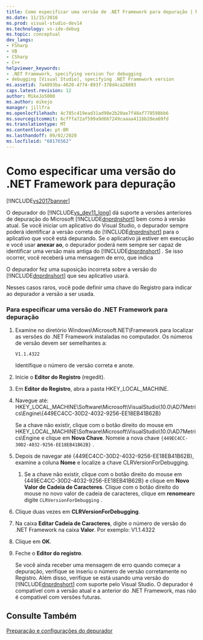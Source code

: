 ```yaml
---
title: Como especificar uma versão de .NET Framework para depuração | Microsoft Docs
ms.date: 11/15/2016
ms.prod: visual-studio-dev14
ms.technology: vs-ide-debug
ms.topic: conceptual
dev_langs:
- FSharp
- VB
- CSharp
- C++
helpviewer_keywords:
- .NET Framework, specifying version for debugging
- debugging [Visual Studio], specifying .NET Framework version
ms.assetid: 7a4893ba-4620-4774-893f-378d4ca28893
caps.latest.revision: 12
author: MikeJo5000
ms.author: mikejo
manager: jillfra
ms.openlocfilehash: 4c785c419ead31ad90e2b20ae7f48af778598bb6
ms.sourcegitcommit: 6cfffa72af599a9d667249caaaa411bb28ea69fd
ms.translationtype: MT
ms.contentlocale: pt-BR
ms.lasthandoff: 09/02/2020
ms.locfileid: "68176562"
---
```

# <a name="how-to-specify-a-net-framework-version-for-debugging"></a>Como especificar uma versão do .NET Framework para depuração
[!INCLUDE[vs2017banner](../includes/vs2017banner.md)]

O depurador do [!INCLUDE[vs_dev11_long](../includes/vs-dev11-long-md.md)] dá suporte a versões anteriores de depuração do Microsoft [!INCLUDE[dnprdnshort](../includes/dnprdnshort-md.md)] bem como à versão atual. Se você iniciar um aplicativo do Visual Studio, o depurador sempre poderá identificar a versão correta do [!INCLUDE[dnprdnshort](../includes/dnprdnshort-md.md)] para o aplicativo que você está depurando. Se o aplicativo já estiver em execução e você usar **anexar ao**, o depurador poderá nem sempre ser capaz de identificar uma versão mais antiga do [!INCLUDE[dnprdnshort](../includes/dnprdnshort-md.md)] . Se isso ocorrer, você receberá uma mensagem de erro, que indica  
  
 O depurador fez uma suposição incorreta sobre a versão do [!INCLUDE[dnprdnshort](../includes/dnprdnshort-md.md)] que seu aplicativo usará.  
  
 Nesses casos raros, você pode definir uma chave do Registro para indicar ao depurador a versão a ser usada.  
  
### <a name="to-specify-a-net-framework-version-for-debugging"></a>Para especificar uma versão do .NET Framework para depuração  
  
1. Examine no diretório Windows\Microsoft.NET\Framework para localizar as versões do .NET Framework instaladas no computador. Os números de versão devem ser semelhantes a:  
  
     `V1.1.4322`  
  
     Identifique o número de versão correta e anote.  
  
2. Inicie o **Editor do Registro** (regedit).  
  
3. Em **Editor do Registro**, abra a pasta HKEY_LOCAL_MACHINE.  
  
4. Navegue até: HKEY_LOCAL_MACHINE\Software\Microsoft\VisualStudio\10.0\AD7Metrics\Engine\\{449EC4CC-30D2-4032-9256-EE18EB41B62B}  
  
     Se a chave não existir, clique com o botão direito do mouse em HKEY_LOCAL_MACHINE\Software\Microsoft\VisualStudio\10.0\AD7Metrics\Engine e clique em **Nova Chave**. Nomeie a nova chave `{449EC4CC-30D2-4032-9256-EE18EB41B62B}` .  
  
5. Depois de navegar até {449EC4CC-30D2-4032-9256-EE18EB41B62B}, examine a coluna **Nome** e localize a chave CLRVersionForDebugging.  
  
    1. Se a chave não existir, clique com o botão direito do mouse em {449EC4CC-30D2-4032-9256-EE18EB41B62B} e clique em **Novo Valor de Cadeia de Caracteres**. Clique com o botão direito do mouse no novo valor de cadeia de caracteres, clique em **renomear**e digite `CLRVersionForDebugging` .  
  
6. Clique duas vezes em **CLRVersionForDebugging**.  
  
7. Na caixa **Editar Cadeia de Caracteres**, digite o número de versão do .NET Framework na caixa **Valor**. Por exemplo: V1.1.4322  
  
8. Clique em **OK**.  
  
9. Feche o **Editor do registro**.  
  
     Se você ainda receber uma mensagem de erro quando começar a depuração, verifique se inseriu o número de versão corretamente no Registro. Além disso, verifique se está usando uma versão do [!INCLUDE[dnprdnshort](../includes/dnprdnshort-md.md)] com suporte pelo Visual Studio. O depurador é compatível com a versão atual e a anterior do .NET Framework, mas não é compatível com versões futuras.  
  
## <a name="see-also"></a>Consulte Também  
 [Preparação e configurações do depurador](../debugger/debugger-settings-and-preparation.md)
